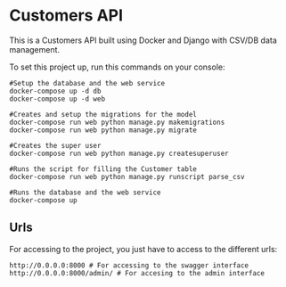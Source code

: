 Customers API
============

This is a Customers API built using Docker and Django with CSV/DB data management. 



To set this project up, run this commands on your console:
    
    #Setup the database and the web service
    docker-compose up -d db
    docker-compose up -d web
    
    #Creates and setup the migrations for the model
    docker-compose run web python manage.py makemigrations
    docker-compose run web python manage.py migrate
    
    #Creates the super user
    docker-compose run web python manage.py createsuperuser
    
    #Runs the script for filling the Customer table
    docker-compose run web python manage.py runscript parse_csv
    
    #Runs the database and the web service
    docker-compose up


Urls
----

For accessing to the project, you just have to access to the different urls:
    
    http://0.0.0.0:8000 # For accessing to the swagger interface
    http://0.0.0.0:8000/admin/ # For accesing to the admin interface